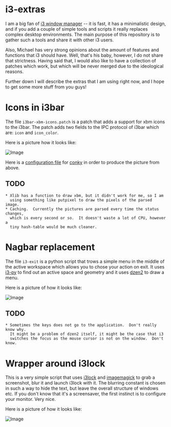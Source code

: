 i3-extras
=========

I am a big fan of [i3 window manager](http://www.i3wm.org/) -- it is fast, it
has a minimalistic design, and if you add a couple of simple tools and scripts it
really replaces complex desktop environments.  The main purpose of this
repository is to gather such a tools and share it with other i3 users.

Also, Michael has very strong opinions about the amount of features and
functions that i3 should have.  Well, that's his baby, however, I do not share
that strictness.  Having said that, I would also like to have a collection of
patches which work, but which will be never merged due to the ideological reasons.

Further down I will describe the extras that I am using right now, and I hope to
get some more stuff from you guys!

Icons in i3bar
==============

The file `i3bar-xbm-icons.patch` is a patch that adds a support for xbm icons to
the i3bar.  The patch adds two fields to the IPC protocol of i3bar which are: 
`icon` and `icon_color`. 

Here is a picture how it looks like:

![Image](https://github.com/ashinkarov/i3-extras/blob/master/pictures/xbm-icons.png?raw=true "Example of xbm icons")

Here is a [configuration file](https://github.com/ashinkarov/dotfiles/blob/master/i3/i3conky)
for [conky](http://conky.sourceforge.net/) in order to produce the picture
from above.

TODO
----
    * Xlib has a function to draw xbm, but it didn't work for me, so I am
      using something like putpixel to draw the pixels of the parsed image.
    * Caching.  Currently the pictures are parsed every time the status changes,
      which is every second or so.  It doesn't waste a lot of CPU, however a
      tiny hash-table would be much cleaner.

Nagbar replacement
==================

The file `i3-exit` is a python script that trows a simple menu in the middle of
the active workspace which allows you to chose your action on exit.  It uses 
[i3-py](https://github.com/ziberna/i3-py) to find out an active space and
geometry and it uses [dzen2](https://github.com/robm/dzen) to draw a menu.

Here is a picture of how it looks like:

![Image](https://github.com/ashinkarov/i3-extras/blob/master/pictures/i3-exit.png?raw=true "Example of i3-exit script")

TODO
----
    * Sometimes the keys does not go to the application.  Don't really know why.
      It might be a problem of dzen2 itself, it might be the case that i3
      switches the focus as the mouse cursor is not on the window.  Don't know.


Wrapper around i3lock
=====================

This is a very simple script that uses [i3lock](http://i3wm.org/i3lock/) and 
[imagemagick](http://www.imagemagick.org/script/index.php) to grab a
screenshot, blur it and launch i3lock with it.  The blurring constant is chosen
in such a way to hide the text, but leave the overall structure of windows etc.
If you don't know that it's a screensaver, the first instinct is to configure
your monitor.  Very nice.

Here is a picture of how it looks like:

![Image](https://github.com/ashinkarov/i3-extras/blob/master/pictures/i3lock-wrapper.png?raw=true "Example of i3lock wrapper")


